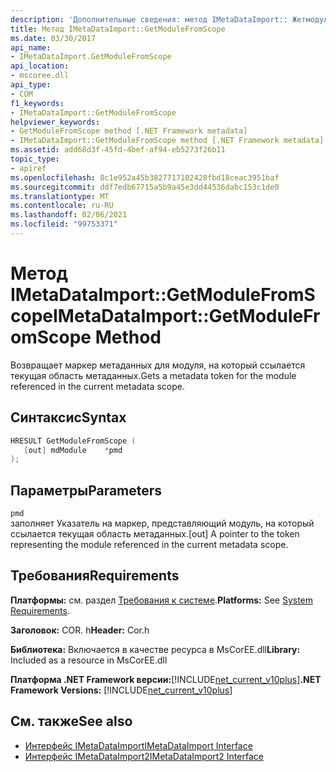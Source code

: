 ```yaml
---
description: 'Дополнительные сведения: метод IMetaDataImport:: Жетмодулефромскопе'
title: Метод IMetaDataImport::GetModuleFromScope
ms.date: 03/30/2017
api_name:
- IMetaDataImport.GetModuleFromScope
api_location:
- mscoree.dll
api_type:
- COM
f1_keywords:
- IMetaDataImport::GetModuleFromScope
helpviewer_keywords:
- GetModuleFromScope method [.NET Framework metadata]
- IMetaDataImport::GetModuleFromScope method [.NET Framework metadata]
ms.assetid: add68d3f-45fd-4bef-af94-eb5273f26b11
topic_type:
- apiref
ms.openlocfilehash: 8c1e952a45b3827717102428fbd18ceac3951baf
ms.sourcegitcommit: ddf7edb67715a5b9a45e3dd44536dabc153c1de0
ms.translationtype: MT
ms.contentlocale: ru-RU
ms.lasthandoff: 02/06/2021
ms.locfileid: "99753371"
---
```

# <a name="imetadataimportgetmodulefromscope-method"></a><span data-ttu-id="e053e-103">Метод IMetaDataImport::GetModuleFromScope</span><span class="sxs-lookup"><span data-stu-id="e053e-103">IMetaDataImport::GetModuleFromScope Method</span></span>

<span data-ttu-id="e053e-104">Возвращает маркер метаданных для модуля, на который ссылается текущая область метаданных.</span><span class="sxs-lookup"><span data-stu-id="e053e-104">Gets a metadata token for the module referenced in the current metadata scope.</span></span>  
  
## <a name="syntax"></a><span data-ttu-id="e053e-105">Синтаксис</span><span class="sxs-lookup"><span data-stu-id="e053e-105">Syntax</span></span>  
  
```cpp  
HRESULT GetModuleFromScope (  
   [out] mdModule    *pmd  
);  
```  
  
## <a name="parameters"></a><span data-ttu-id="e053e-106">Параметры</span><span class="sxs-lookup"><span data-stu-id="e053e-106">Parameters</span></span>  

 `pmd`  
 <span data-ttu-id="e053e-107">заполняет Указатель на маркер, представляющий модуль, на который ссылается текущая область метаданных.</span><span class="sxs-lookup"><span data-stu-id="e053e-107">[out] A pointer to the token representing the module referenced in the current metadata scope.</span></span>  
  
## <a name="requirements"></a><span data-ttu-id="e053e-108">Требования</span><span class="sxs-lookup"><span data-stu-id="e053e-108">Requirements</span></span>  

 <span data-ttu-id="e053e-109">**Платформы:** см. раздел [Требования к системе](../../get-started/system-requirements.md).</span><span class="sxs-lookup"><span data-stu-id="e053e-109">**Platforms:** See [System Requirements](../../get-started/system-requirements.md).</span></span>  
  
 <span data-ttu-id="e053e-110">**Заголовок:** COR. h</span><span class="sxs-lookup"><span data-stu-id="e053e-110">**Header:** Cor.h</span></span>  
  
 <span data-ttu-id="e053e-111">**Библиотека:** Включается в качестве ресурса в MsCorEE.dll</span><span class="sxs-lookup"><span data-stu-id="e053e-111">**Library:** Included as a resource in MsCorEE.dll</span></span>  
  
 <span data-ttu-id="e053e-112">**Платформа .NET Framework версии:**[!INCLUDE[net_current_v10plus](../../../../includes/net-current-v10plus-md.md)]</span><span class="sxs-lookup"><span data-stu-id="e053e-112">**.NET Framework Versions:** [!INCLUDE[net_current_v10plus](../../../../includes/net-current-v10plus-md.md)]</span></span>  
  
## <a name="see-also"></a><span data-ttu-id="e053e-113">См. также</span><span class="sxs-lookup"><span data-stu-id="e053e-113">See also</span></span>

- [<span data-ttu-id="e053e-114">Интерфейс IMetaDataImport</span><span class="sxs-lookup"><span data-stu-id="e053e-114">IMetaDataImport Interface</span></span>](imetadataimport-interface.md)
- [<span data-ttu-id="e053e-115">Интерфейс IMetaDataImport2</span><span class="sxs-lookup"><span data-stu-id="e053e-115">IMetaDataImport2 Interface</span></span>](imetadataimport2-interface.md)
